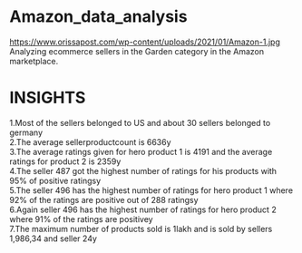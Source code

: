 # Amazon_data_analysis
https://www.orissapost.com/wp-content/uploads/2021/01/Amazon-1.jpg
Analyzing ecommerce sellers in the Garden category in the Amazon marketplace.
# INSIGHTS
1.Most of the sellers belonged to US and about 30 sellers belonged to germany<br>
2.The average sellerproductcount is 6636y<br>
3.The average ratings given for hero product 1 is 4191 and the average ratings for product 2 is 2359y<br>
4.The seller 487 got the highest number of ratings for his products with 95% of positive ratingsy<br>
5.The seller 496 has the highest number of ratings for hero product 1 where 92% of the ratings are positive out of 288 ratingsy<br>
6.Again seller 496 has the highest number of ratings for hero product 2 where 91% of the ratings are positivey<br>
7.The maximum number of products sold is 1lakh and is sold by sellers 1,986,34 and seller 24y<br>
